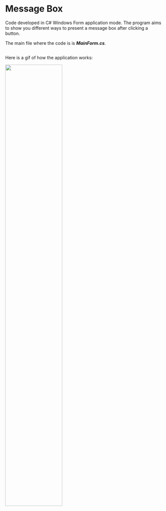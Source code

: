# Message Box
Code developed in C# Windows Form application mode. The program aims to show you different ways to present a message box after clicking a button.

The main file where the code is is <b><i>MainForm.cs</i></b>.

##

Here is a gif of how the application works:

<img src="https://j.gifs.com/A61oNl.gif" width="60%" />
